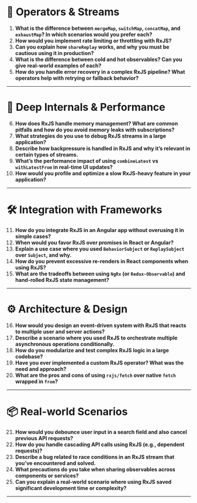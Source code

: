 
# 🔁 **Operators & Streams**

1. **What is the difference between `mergeMap`, `switchMap`, `concatMap`, and `exhaustMap`? In which scenarios would you prefer each?**
2. **How would you implement rate limiting or throttling with RxJS?**
3. **Can you explain how `shareReplay` works, and why you must be cautious using it in production?**
4. **What is the difference between cold and hot observables? Can you give real-world examples of each?**
5. **How do you handle error recovery in a complex RxJS pipeline? What operators help with retrying or fallback behavior?**

---

# 🧠 **Deep Internals & Performance**

6. **How does RxJS handle memory management? What are common pitfalls and how do you avoid memory leaks with subscriptions?**
7. **What strategies do you use to debug RxJS streams in a large application?**
8. **Describe how backpressure is handled in RxJS and why it’s relevant in certain types of streams.**
9. **What’s the performance impact of using `combineLatest` vs `withLatestFrom` in real-time UI updates?**
10. **How would you profile and optimize a slow RxJS-heavy feature in your application?**

---

# 🛠 **Integration with Frameworks**

11. **How do you integrate RxJS in an Angular app without overusing it in simple cases?**
12. **When would you favor RxJS over promises in React or Angular?**
13. **Explain a use case where you used `BehaviorSubject` or `ReplaySubject` over `Subject`, and why.**
14. **How do you prevent excessive re-renders in React components when using RxJS?**
15. **What are the tradeoffs between using `NgRx` (or `Redux-Observable`) and hand-rolled RxJS state management?**

---

# ⚙️ **Architecture & Design**

16. **How would you design an event-driven system with RxJS that reacts to multiple user and server actions?**
17. **Describe a scenario where you used RxJS to orchestrate multiple asynchronous operations conditionally.**
18. **How do you modularize and test complex RxJS logic in a large codebase?**
19. **Have you ever implemented a custom RxJS operator? What was the need and approach?**
20. **What are the pros and cons of using `rxjs/fetch` over native `fetch` wrapped in `from`?**

---

# 📦 **Real-world Scenarios**

21. **How would you debounce user input in a search field and also cancel previous API requests?**
22. **How do you handle cascading API calls using RxJS (e.g., dependent requests)?**
23. **Describe a bug related to race conditions in an RxJS stream that you’ve encountered and solved.**
24. **What precautions do you take when sharing observables across components or services?**
25. **Can you explain a real-world scenario where using RxJS saved significant development time or complexity?**

---

